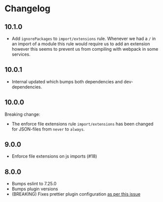 # Changelog

## 10.1.0

- Add `ignorePackages` to `import/extensions` rule. Whenever we had a `/` in an import of a module this rule would require us to add an extension however this seems to prevent us from compiling with webpack in some services.

## 10.0.1

- Internal updated which bumps both dependencies and dev-dependencies.

## 10.0.0

Breaking change:

- The enforce file extensions rule `import/extensions` has been changed for JSON-files from `never` to `always`.

## 9.0.0

- Enforce file extensions on js imports (#18)

## 8.0.0

- Bumps eslint to 7.25.0
- Bumps plugin versions
- (BREAKING) Fixes prettier plugin configuration [as per this issue](https://github.com/prettier/eslint-plugin-prettier/issues/180)
